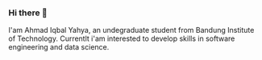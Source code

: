 ### Hi there 👋

I'am Ahmad Iqbal Yahya, an undegraduate student from Bandung Institute of Technology. Currentlt i'am interested to develop skills in software engineering and data science.

